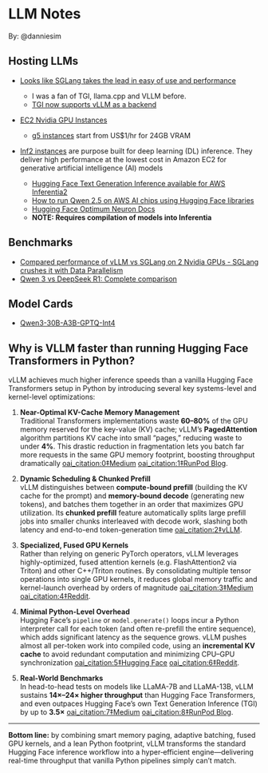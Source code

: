 # LLM Notes

By: @danniesim

## Hosting LLMs

- [Looks like SGLang takes the lead in easy of use and performance](https://medium.com/@occlubssk/llm-inference-engines-performance-testing-sglang-vs-vllm-cfd2a597852a)
  - I was a fan of TGI, llama.cpp and VLLM before.
  - [TGI now supports vLLM as a backend](https://huggingface.co/blog/tgi-multi-backend)

- [EC2 Nvidia GPU Instances](https://www.vantage.sh/blog/aws-ec2-gpu-instances-g-family-vs-p-family-g4dn?utm_campaign=Instances%20Blog%20Clicks&utm_source=instances&utm_content=gpu)
  - [g5 instances](https://instances.vantage.sh/aws/ec2/g5.12xlarge) start from US$1/hr for 24GB VRAM

- [Inf2 instances](https://instances.vantage.sh/aws/ec2/inf2.8xlarge) are purpose built for deep learning (DL) inference. They deliver high performance at the lowest cost in Amazon EC2 for generative artificial intelligence (AI) models
  - [Hugging Face Text Generation Inference available for AWS Inferentia2](https://huggingface.co/blog/text-generation-inference-on-inferentia2)
  - [How to run Qwen 2.5 on AWS AI chips using Hugging Face libraries](https://aws.amazon.com/blogs/machine-learning/how-to-run-qwen-2-5-on-aws-ai-chips-using-hugging-face-libraries/)
  - [Hugging Face Optimum Neuron Docs](https://huggingface.co/docs/optimum-neuron/en/index)
  - **NOTE: Requires compilation of models into Inferentia**

## Benchmarks

- [Compared performance of vLLM vs SGLang on 2 Nvidia GPUs - SGLang crushes it with Data Parallelism](https://www.reddit.com/r/LocalLLaMA/comments/1jjl45h/compared_performance_of_vllm_vs_sglang_on_2/)
- [Qwen 3 vs DeepSeek R1: Complete comparison](https://dev.to/composiodev/qwen-3-vs-deep-seek-r1-evaluation-notes-1bi1)

## Model Cards

- [Qwen3-30B-A3B-GPTQ-Int4](https://huggingface.co/Qwen/Qwen3-30B-A3B-GPTQ-Int4)

## Why is VLLM faster than running Hugging Face Transformers in Python?

vLLM achieves much higher inference speeds than a vanilla Hugging Face Transformers setup in Python by introducing several key systems-level and kernel-level optimizations:

1. **Near-Optimal KV-Cache Memory Management**  
   Traditional Transformers implementations waste **60–80%** of the GPU memory reserved for the key-value (KV) cache; vLLM’s **PagedAttention** algorithm partitions KV cache into small “pages,” reducing waste to under **4%**.  This drastic reduction in fragmentation lets you batch far more requests in the same GPU memory footprint, boosting throughput dramatically  [oai_citation:0‡Medium](https://medium.com/%40asimsultan2/vllm-a-deep-dive-into-efficient-llm-inference-and-serving-17804bf047df) [oai_citation:1‡RunPod Blog](https://blog.runpod.io/introduction-to-vllm-and-how-to-run-vllm-on-runpod-serverless/).

2. **Dynamic Scheduling & Chunked Prefill**  
   vLLM distinguishes between **compute-bound prefill** (building the KV cache for the prompt) and **memory-bound decode** (generating new tokens), and batches them together in an order that maximizes GPU utilization.  Its **chunked prefill** feature automatically splits large prefill jobs into smaller chunks interleaved with decode work, slashing both latency and end-to-end token-generation time  [oai_citation:2‡vLLM](https://docs.vllm.ai/en/latest/performance/optimization.html?utm_source=chatgpt.com).

3. **Specialized, Fused GPU Kernels**  
   Rather than relying on generic PyTorch operators, vLLM leverages highly-optimized, fused attention kernels (e.g. FlashAttention2 via Triton) and other C++/Triton routines.  By consolidating multiple tensor operations into single GPU kernels, it reduces global memory traffic and kernel-launch overhead by orders of magnitude  [oai_citation:3‡Medium](https://medium.com/%40asimsultan2/vllm-a-deep-dive-into-efficient-llm-inference-and-serving-17804bf047df) [oai_citation:4‡Reddit](https://www.reddit.com/r/LocalLLaMA/comments/1fwde4t/why_is_transformers_library_w_huggingface_so_slow/?utm_source=chatgpt.com).

4. **Minimal Python-Level Overhead**  
   Hugging Face’s `pipeline` or `model.generate()` loops incur a Python interpreter call for each token (and often re-prefill the entire sequence), which adds significant latency as the sequence grows.  vLLM pushes almost all per-token work into compiled code, using an **incremental KV cache** to avoid redundant computation and minimizing CPU–GPU synchronization  [oai_citation:5‡Hugging Face](https://huggingface.co/docs/transformers/main/en/llm_optims?utm_source=chatgpt.com) [oai_citation:6‡Reddit](https://www.reddit.com/r/LocalLLaMA/comments/1fwde4t/why_is_transformers_library_w_huggingface_so_slow/?utm_source=chatgpt.com).

5. **Real-World Benchmarks**  
   In head-to-head tests on models like LLaMA-7B and LLaMA-13B, vLLM sustains **14×–24× higher throughput** than Hugging Face Transformers, and even outpaces Hugging Face’s own Text Generation Inference (TGI) by up to **3.5×**  [oai_citation:7‡Medium](https://medium.com/%40asimsultan2/vllm-a-deep-dive-into-efficient-llm-inference-and-serving-17804bf047df) [oai_citation:8‡RunPod Blog](https://blog.runpod.io/introduction-to-vllm-and-how-to-run-vllm-on-runpod-serverless/).

---

**Bottom line:** by combining smart memory paging, adaptive batching, fused GPU kernels, and a lean Python footprint, vLLM transforms the standard Hugging Face inference workflow into a hyper‐efficient engine—delivering real-time throughput that vanilla Python pipelines simply can’t match.
